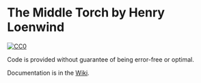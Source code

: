 The Middle Torch by Henry Loenwind
=========

<a rel="license" href="http://creativecommons.org/publicdomain/zero/1.0/">
  <img src="http://i.creativecommons.org/p/zero/1.0/88x31.png" style="border-style: none;" alt="CC0" />
</a>

Code is provided without guarantee of being error-free or optimal.

Documentation is in the <a href="wiki">Wiki</a>.
